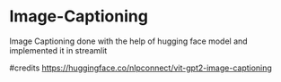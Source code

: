 # Image-Captioning

Image Captioning done with the help of hugging face model and implemented it in streamlit

#credits
https://huggingface.co/nlpconnect/vit-gpt2-image-captioning
